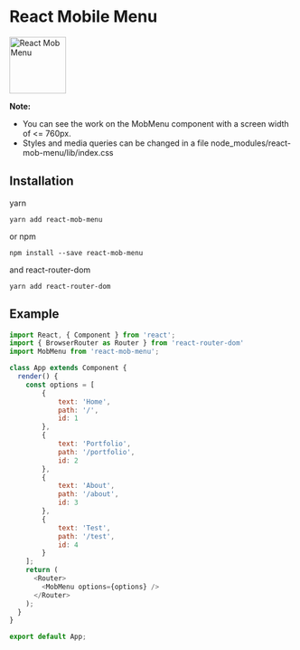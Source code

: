 # React Mobile Menu

<img src="http://positronbohemia.com/img/menu.svg" width="100" alt="React Mob Menu">

**Note:**
- You can see the work on the MobMenu component with a screen width of <= 760px.
- Styles and media queries can be changed in a file node_modules/react-mob-menu/lib/index.css

## Installation

yarn
```
yarn add react-mob-menu
```
or npm
```
npm install --save react-mob-menu
```
and react-router-dom
```
yarn add react-router-dom
```

## Example

```js
import React, { Component } from 'react';
import { BrowserRouter as Router } from 'react-router-dom'
import MobMenu from 'react-mob-menu';

class App extends Component {
  render() {
    const options = [
        {
            text: 'Home',
            path: '/',
            id: 1
        },
        {
            text: 'Portfolio',
            path: '/portfolio',
            id: 2
        },
        {
            text: 'About',
            path: '/about',
            id: 3
        },
        {
            text: 'Test',
            path: '/test',
            id: 4
        }
    ];
    return (
      <Router>
        <MobMenu options={options} />
      </Router>
    );
  }
}

export default App;

```

